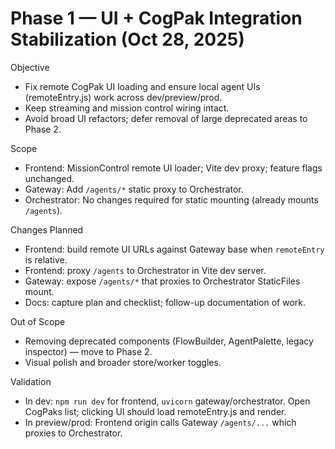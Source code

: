 # Phase 1 — UI + CogPak Integration Stabilization (Oct 28, 2025)

Objective
- Fix remote CogPak UI loading and ensure local agent UIs (remoteEntry.js) work across dev/preview/prod.
- Keep streaming and mission control wiring intact.
- Avoid broad UI refactors; defer removal of large deprecated areas to Phase 2.

Scope
- Frontend: MissionControl remote UI loader; Vite dev proxy; feature flags unchanged.
- Gateway: Add `/agents/*` static proxy to Orchestrator.
- Orchestrator: No changes required for static mounting (already mounts `/agents`).

Changes Planned
- Frontend: build remote UI URLs against Gateway base when `remoteEntry` is relative.
- Frontend: proxy `/agents` to Orchestrator in Vite dev server.
- Gateway: expose `/agents/*` that proxies to Orchestrator StaticFiles mount.
- Docs: capture plan and checklist; follow-up documentation of work.

Out of Scope
- Removing deprecated components (FlowBuilder, AgentPalette, legacy inspector) — move to Phase 2.
- Visual polish and broader store/worker toggles.

Validation
- In dev: `npm run dev` for frontend, `uvicorn` gateway/orchestrator. Open CogPaks list; clicking UI should load remoteEntry.js and render.
- In preview/prod: Frontend origin calls Gateway `/agents/...` which proxies to Orchestrator.

